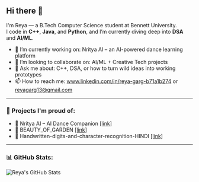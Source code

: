 ## Hi there 👋

I'm Reya — a B.Tech Computer Science student at Bennett University.  
I code in **C++**, **Java**, and **Python**, and I’m currently diving deep into **DSA** and **AI/ML**.

- 🔭 I’m currently working on: Nritya AI – an AI-powered dance learning platform  
- 👯 I’m looking to collaborate on: AI/ML + Creative Tech projects  
- 💬 Ask me about: C++, DSA, or how to turn wild ideas into working prototypes  
- 📫 How to reach me: www.linkedin.com/in/reya-garg-b71a1b274 or reyagarg13@gmail.com  

---

### 🚀 Projects I'm proud of:
- 💃 Nritya AI – AI Dance Companion [[link]](https://github.com/reyagarg13/Nritya_AI)
- 🌸 BEAUTY_OF_GARDEN [[link]](https://github.com/reyagarg13/BEAUTY_OF_GARDEN)
- 📝 Handwritten-digits-and-character-recognition-HINDI [[link]](https://github.com/reyagarg13/Handwritten-digits-and-character-recognition-HINDI)

---

### 📊 GitHub Stats:
![Reya's GitHub Stats](https://github-readme-stats.vercel.app/api?username=reyagarg13&show_icons=true&theme=tokyonight)
